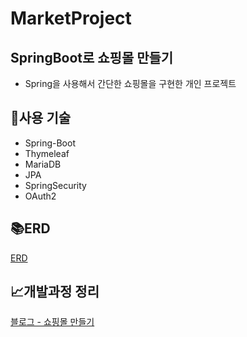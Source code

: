 # MarketProject

## SpringBoot로 쇼핑몰 만들기 
- Spring을 사용해서 간단한 쇼핑몰을 구현한 개인 프로젝트

## 🔨사용 기술
- Spring-Boot
- Thymeleaf
- MariaDB
- JPA
- SpringSecurity
- OAuth2

## 📚ERD
[ERD](https://www.erdcloud.com/d/zvNAL2pdfWq5neAMo)

## 📈개발과정 정리
[블로그 - 쇼핑몰 만들기](https://tjdgh925.tistory.com/89?category=988004)

